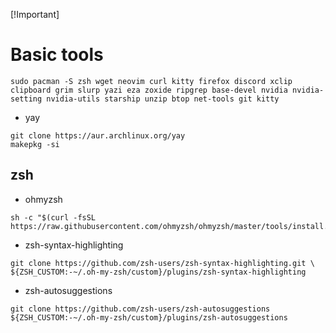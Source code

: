 [!Important]

# Basic tools
```
sudo pacman -S zsh wget neovim curl kitty firefox discord xclip clipboard grim slurp yazi eza zoxide ripgrep base-devel nvidia nvidia-setting nvidia-utils starship unzip btop net-tools git kitty
```

* yay
```
git clone https://aur.archlinux.org/yay
makepkg -si
```

## zsh

* ohmyzsh 
```
sh -c "$(curl -fsSL https://raw.githubusercontent.com/ohmyzsh/ohmyzsh/master/tools/install.sh)"
```

* zsh-syntax-highlighting
``` 
git clone https://github.com/zsh-users/zsh-syntax-highlighting.git \ ${ZSH_CUSTOM:-~/.oh-my-zsh/custom}/plugins/zsh-syntax-highlighting
```

* zsh-autosuggestions
``` 
git clone https://github.com/zsh-users/zsh-autosuggestions ${ZSH_CUSTOM:-~/.oh-my-zsh/custom}/plugins/zsh-autosuggestions
```

